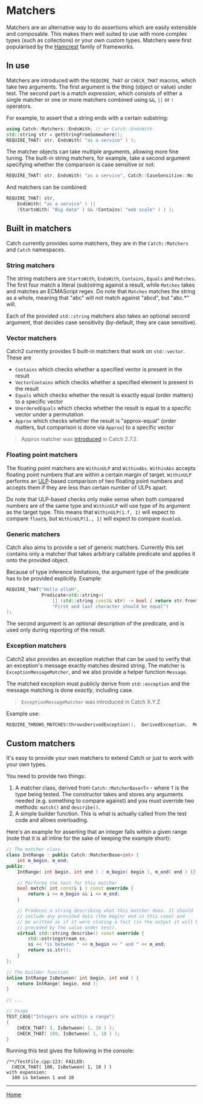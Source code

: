 <a id="top"></a>
# Matchers

Matchers are an alternative way to do assertions which are easily extensible and composable.
This makes them well suited to use with more complex types (such as collections) or your own custom types.
Matchers were first popularised by the [Hamcrest](https://en.wikipedia.org/wiki/Hamcrest) family of frameworks.

## In use

Matchers are introduced with the `REQUIRE_THAT` or `CHECK_THAT` macros, which take two arguments.
The first argument is the thing (object or value) under test. The second part is a match _expression_,
which consists of either a single matcher or one or more matchers combined using `&&`, `||` or `!` operators.

For example, to assert that a string ends with a certain substring:
 
 ```c++
using Catch::Matchers::EndsWith; // or Catch::EndsWith
std::string str = getStringFromSomewhere();
REQUIRE_THAT( str, EndsWith( "as a service" ) ); 
 ```

The matcher objects can take multiple arguments, allowing more fine tuning.
The built-in string matchers, for example, take a second argument specifying whether the comparison is
case sensitive or not:

```c++
REQUIRE_THAT( str, EndsWith( "as a service", Catch::CaseSensitive::No ) ); 
 ```

And matchers can be combined:

```c++
REQUIRE_THAT( str, 
    EndsWith( "as a service" ) || 
    (StartsWith( "Big data" ) && !Contains( "web scale" ) ) ); 
```

## Built in matchers
Catch currently provides some matchers, they are in the `Catch::Matchers` and `Catch` namespaces.

### String matchers
The string matchers are `StartsWith`, `EndsWith`, `Contains`, `Equals` and `Matches`. The first four match a literal (sub)string against a result, while `Matches` takes and matches an ECMAScript regex. Do note that `Matches` matches the string as a whole, meaning that "abc" will not match against "abcd", but "abc.*" will.

Each of the provided `std::string` matchers also takes an optional second argument, that decides case sensitivity (by-default, they are case sensitive).


### Vector matchers
Catch2 currently provides 5 built-in matchers that work on `std::vector`.
These are

 * `Contains` which checks whether a specified vector is present in the result
 * `VectorContains` which checks whether a specified element is present in the result
 * `Equals` which checks whether the result is exactly equal (order matters) to a specific vector
 * `UnorderedEquals` which checks whether the result is equal to a specific vector under a permutation
 * `Approx` which checks whether the result is "approx-equal" (order matters, but comparison is done via `Approx`) to a specific vector
> Approx matcher was [introduced](https://github.com/catchorg/Catch2/issues/1499) in Catch 2.7.2.


### Floating point matchers
The floating point matchers are `WithinULP` and `WithinAbs`. `WithinAbs` accepts floating point numbers that are within a certain margin of target. `WithinULP` performs an [ULP](https://en.wikipedia.org/wiki/Unit_in_the_last_place)-based comparison of two floating point numbers and accepts them if they are less than certain number of ULPs apart.

Do note that ULP-based checks only make sense when both compared numbers are of the same type and `WithinULP` will use type of its argument as the target type. This means that `WithinULP(1.f, 1)` will expect to compare `float`s, but `WithinULP(1., 1)` will expect to compare `double`s.


### Generic matchers
Catch also aims to provide a set of generic matchers. Currently this set
contains only a matcher that takes arbitrary callable predicate and applies
it onto the provided object.

Because of type inference limitations, the argument type of the predicate
has to be provided explicitly. Example:
```cpp
REQUIRE_THAT("Hello olleH",
             Predicate<std::string>(
                 [] (std::string const& str) -> bool { return str.front() == str.back(); },
                 "First and last character should be equal")
);
```

The second argument is an optional description of the predicate, and is
used only during reporting of the result.


### Exception matchers
Catch2 also provides an exception matcher that can be used to verify
that an exception's message exactly matches desired string. The matcher
is `ExceptionMessageMatcher`, and we also provide a helper function
`Message`.

The matched exception must publicly derive from `std::exception` and
the message matching is done _exactly_, including case.

> `ExceptionMessageMatcher` was introduced in Catch X.Y.Z

Example use:
```cpp
REQUIRE_THROWS_MATCHES(throwsDerivedException(),  DerivedException,  Message("DerivedException::what"));
```

## Custom matchers
It's easy to provide your own matchers to extend Catch or just to work with your own types.

You need to provide two things: 
1. A matcher class, derived from `Catch::MatcherBase<T>` - where `T` is the type being tested.
The constructor takes and stores any arguments needed (e.g. something to compare against) and you must
override two methods: `match()` and `describe()`. 
2. A simple builder function. This is what is actually called from the test code and allows overloading.

Here's an example for asserting that an integer falls within a given range
(note that it is all inline for the sake of keeping the example short):

```c++
// The matcher class
class IntRange : public Catch::MatcherBase<int> {
    int m_begin, m_end;
public:
    IntRange( int begin, int end ) : m_begin( begin ), m_end( end ) {}

    // Performs the test for this matcher
    bool match( int const& i ) const override {
        return i >= m_begin && i <= m_end;
    }

    // Produces a string describing what this matcher does. It should
    // include any provided data (the begin/ end in this case) and
    // be written as if it were stating a fact (in the output it will be
    // preceded by the value under test).
    virtual std::string describe() const override {
        std::ostringstream ss;
        ss << "is between " << m_begin << " and " << m_end;
        return ss.str();
    }
};

// The builder function
inline IntRange IsBetween( int begin, int end ) {
    return IntRange( begin, end );
}

// ...

// Usage
TEST_CASE("Integers are within a range")
{
    CHECK_THAT( 3, IsBetween( 1, 10 ) );
    CHECK_THAT( 100, IsBetween( 1, 10 ) );
}
```

Running this test gives the following in the console:
 
```
/**/TestFile.cpp:123: FAILED:
  CHECK_THAT( 100, IsBetween( 1, 10 ) )
with expansion:
  100 is between 1 and 10
```

---

[Home](Readme.md#top)
